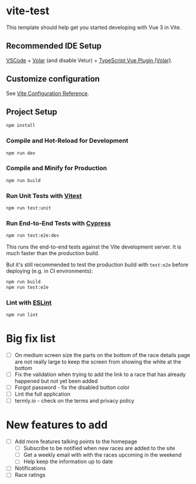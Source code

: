 # vite-test

This template should help get you started developing with Vue 3 in Vite.

## Recommended IDE Setup

[VSCode](https://code.visualstudio.com/) + [Volar](https://marketplace.visualstudio.com/items?itemName=Vue.volar) (and disable Vetur) + [TypeScript Vue Plugin (Volar)](https://marketplace.visualstudio.com/items?itemName=Vue.vscode-typescript-vue-plugin).

## Customize configuration

See [Vite Configuration Reference](https://vitejs.dev/config/).

## Project Setup

```sh
npm install
```

### Compile and Hot-Reload for Development

```sh
npm run dev
```

### Compile and Minify for Production

```sh
npm run build
```

### Run Unit Tests with [Vitest](https://vitest.dev/)

```sh
npm run test:unit
```

### Run End-to-End Tests with [Cypress](https://www.cypress.io/)

```sh
npm run test:e2e:dev
```

This runs the end-to-end tests against the Vite development server.
It is much faster than the production build.

But it's still recommended to test the production build with `test:e2e` before deploying (e.g. in CI environments):

```sh
npm run build
npm run test:e2e
```

### Lint with [ESLint](https://eslint.org/)

```sh
npm run lint
```

# Big fix list
- [ ] On medium screen size the parts on the bottom of the race details page are not really large to keep the screen from showing the white at the bottom
- [ ] Fix the validation when trying to add the link to a race that has already happened but not yet been added
- [ ] Forgot password - fix the disabled button color
- [ ] Lint the full application
- [ ] termly.io - check on the terms and privacy policy

# New features to add
- [ ] Add more features talking points to the homepage
  - [ ] Subscribe to be notified when new races are added to the site
  - [ ] Get a weekly email with with the races upcoming in the weekend
  - [ ] Help keep the information up to date
- [ ] Notifications
- [ ] Race ratings

<!-- Add tailwind css dark mode classes and only the classes. Keek any commented out code. -->
